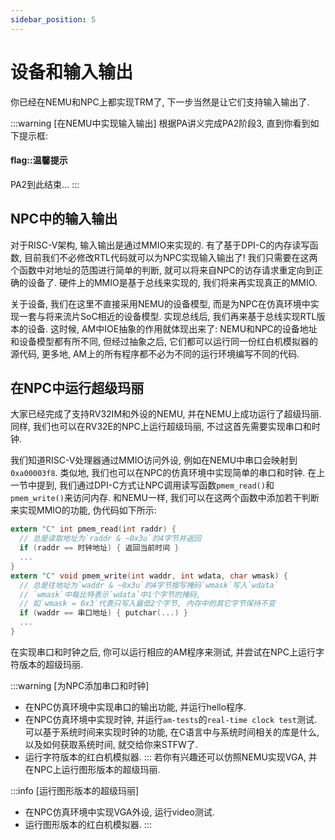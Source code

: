 ```yaml
---
sidebar_position: 5
---
```


# 设备和输入输出

你已经在NEMU和NPC上都实现TRM了, 下一步当然是让它们支持输入输出了.

:::warning
[在NEMU中实现输入输出]
根据PA讲义完成PA2阶段3, 直到你看到如下提示框:
#### flag::温馨提示
PA2到此结束...
:::
## NPC中的输入输出

对于RISC-V架构, 输入输出是通过MMIO来实现的.
有了基于DPI-C的内存读写函数, 目前我们不必修改RTL代码就可以为NPC实现输入输出了!
我们只需要在这两个函数中对地址的范围进行简单的判断, 就可以将来自NPC的访存请求重定向到正确的设备了.
硬件上的MMIO是基于总线来实现的, 我们将来再实现真正的MMIO.

关于设备, 我们在这里不直接采用NEMU的设备模型, 而是为NPC在仿真环境中实现一套与将来流片SoC相近的设备模型.
实现总线后, 我们再来基于总线实现RTL版本的设备.
这时候, AM中IOE抽象的作用就体现出来了: NEMU和NPC的设备地址和设备模型都有所不同,
但经过抽象之后, 它们都可以运行同一份红白机模拟器的源代码,
更多地, AM上的所有程序都不必为不同的运行环境编写不同的代码.

## 在NPC中运行超级玛丽

大家已经完成了支持RV32IM和外设的NEMU, 并在NEMU上成功运行了超级玛丽.
同样, 我们也可以在RV32E的NPC上运行超级玛丽, 不过这首先需要实现串口和时钟.

我们知道RISC-V处理器通过MMIO访问外设, 例如在NEMU中串口会映射到`0xa00003f8`.
类似地, 我们也可以在NPC的仿真环境中实现简单的串口和时钟.
在上一节中提到, 我们通过DPI-C方式让NPC调用读写函数`pmem_read()`和`pmem_write()`来访问内存.
和NEMU一样, 我们可以在这两个函数中添加若干判断来实现MMIO的功能, 伪代码如下所示:
```c
extern "C" int pmem_read(int raddr) {
  // 总是读取地址为`raddr & ~0x3u`的4字节并返回
  if (raddr == 时钟地址) { 返回当前时间 }
  ...
}
extern "C" void pmem_write(int waddr, int wdata, char wmask) {
  // 总是往地址为`waddr & ~0x3u`的4字节按写掩码`wmask`写入`wdata`
  // `wmask`中每比特表示`wdata`中1个字节的掩码,
  // 如`wmask = 0x3`代表只写入最低2个字节, 内存中的其它字节保持不变
  if (waddr == 串口地址) { putchar(...) }
  ...
}
```

在实现串口和时钟之后, 你可以运行相应的AM程序来测试,
并尝试在NPC上运行字符版本的超级玛丽.

:::warning
[为NPC添加串口和时钟]
* 在NPC仿真环境中实现串口的输出功能, 并运行hello程序.
* 在NPC仿真环境中实现时钟, 并运行`am-tests`的`real-time clock test`测试.
  可以基于系统时间来实现时钟的功能, 在C语言中与系统时间相关的库是什么,
  以及如何获取系统时间, 就交给你来STFW了.
* 运行字符版本的红白机模拟器.
:::
若你有兴趣还可以仿照NEMU实现VGA, 并在NPC上运行图形版本的超级玛丽.

<!-- -->
:::info
[运行图形版本的超级玛丽]
* 在NPC仿真环境中实现VGA外设, 运行video测试.
* 运行图形版本的红白机模拟器.
:::